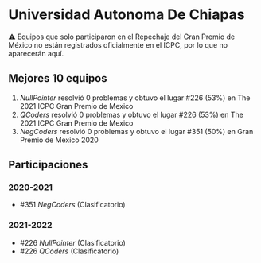 # Universidad Autonoma De Chiapas

:warning: Equipos que solo participaron en el Repechaje del Gran Premio de México no están registrados oficialmente en el ICPC, por lo que no aparecerán aquí.

## Mejores 10 equipos

1. _NullPointer_ resolvió 0 problemas y obtuvo el lugar #226 (53%) en The 2021 ICPC Gran Premio de Mexico
1. _QCoders_ resolvió 0 problemas y obtuvo el lugar #226 (53%) en The 2021 ICPC Gran Premio de Mexico
1. _NegCoders_ resolvió 0 problemas y obtuvo el lugar #351 (50%) en Gran Premio de Mexico 2020

## Participaciones

### 2020-2021

- #351 _NegCoders_ (Clasificatorio)

### 2021-2022

- #226 _NullPointer_ (Clasificatorio)
- #226 _QCoders_ (Clasificatorio)



